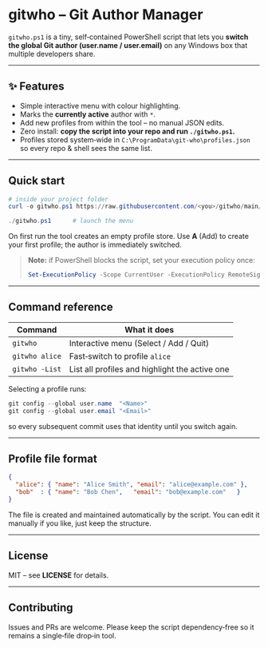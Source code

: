 # gitwho – Git Author Manager

`gitwho.ps1` is a tiny, self‑contained PowerShell script that lets you **switch the global Git author (user.name / user.email)** on any Windows box that multiple developers share.

---

## ✨ Features

* Simple interactive menu with colour highlighting.
* Marks the **currently active** author with `*`.
* Add new profiles from within the tool – no manual JSON edits.
* Zero install: **copy the script into your repo and run `./gitwho.ps1`.**
* Profiles stored system‑wide in `C:\ProgramData\git-who\profiles.json` so every repo & shell sees the same list.

---

## Quick start

```powershell
# inside your project folder
curl -o gitwho.ps1 https://raw.githubusercontent.com/<you>/gitwho/main/gitwho.ps1

./gitwho.ps1      # launch the menu
```

On first run the tool creates an empty profile store. Use **A** (Add) to create your first profile; the author is immediately switched.

> **Note:** if PowerShell blocks the script, set your execution policy once:
>
> ```powershell
> Set-ExecutionPolicy -Scope CurrentUser -ExecutionPolicy RemoteSigned
> ```

---

## Command reference

| Command | What it does |
|---------|--------------|
| `gitwho` | Interactive menu (Select / Add / Quit) |
| `gitwho alice` | Fast‑switch to profile `alice` |
| `gitwho -List` | List all profiles and highlight the active one |

Selecting a profile runs:

```powershell
git config --global user.name  "<Name>"
git config --global user.email "<Email>"
```

so every subsequent commit uses that identity until you switch again.

---

## Profile file format

```json
{
  "alice": { "name": "Alice Smith", "email": "alice@example.com" },
  "bob"  : { "name": "Bob Chen",   "email": "bob@example.com"   }
}
```

The file is created and maintained automatically by the script. You can edit it manually if you like, just keep the structure.

---

## License

MIT – see **LICENSE** for details.

---

## Contributing

Issues and PRs are welcome. Please keep the script dependency‑free so it remains a single‑file drop‑in tool.
